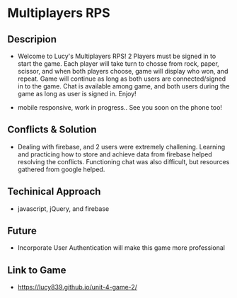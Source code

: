 # Multiplayers RPS

## Descripion

-   Welcome to Lucy's Multiplayers RPS!
    2 Players must be signed in to start the game.
    Each player will take turn to chosse from rock, paper, scissor, and when both players choose,
    game will display who won, and repeat.
    Game will continue as long as both users are connected/signed in to the game.
    Chat is available among game, and both users during the game as long as user is signed in.
    Enjoy!

-   mobile responsive, work in progress.. See you soon on the phone too!

## Conflicts & Solution
-   Dealing with firebase, and 2 users were extremely challening. Learning and practicing how to store and achieve data 
    from firebase helped resolving the conflicts. Functioning chat was also difficult, but resources gathered from google helped.

## Techinical Approach
-   javascript, jQuery, and firebase

## Future
-   Incorporate User Authentication will make this game more professional

## Link to Game
-   https://lucy839.github.io/unit-4-game-2/

